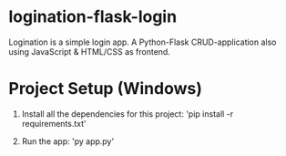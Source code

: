 # logination-flask-login
Logination is a simple login app. A Python-Flask CRUD-application also using JavaScript &amp; HTML/CSS as frontend.

# Project Setup (Windows)

1. Install all the dependencies for this project:
    'pip install -r requirements.txt'

2. Run the app:
    'py app.py'
    
 
